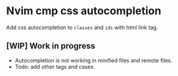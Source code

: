 # Nvim cmp css autocompletion
Add css autocompletion to `classes` and `ids` with html link tag.
## [WIP] Work in progress
- Autocompletion is not working in minified files and remote files.
- Todo: add other tags and cases.
